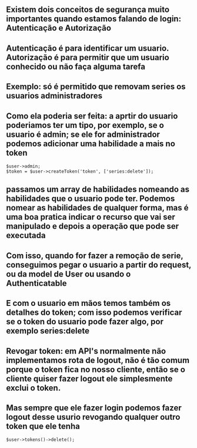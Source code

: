 ## Existem dois conceitos de segurança muito importantes quando estamos falando de login: Autenticação e Autorização

## Autenticação é para identificar um usuario. Autorização é para permitir que um usuario conhecido ou não faça alguma tarefa 
## Exemplo: só é permitido que removam series os usuarios administradores 

## Como ela poderia ser feita: a aprtir do usuario poderiamos ter um tipo, por exemplo, se o usuario é admin; se ele for administrador podemos adicionar uma habilidade a mais no token 

```
$user->admin;
$token = $user->createToken('token', ['series:delete']);

```
## passamos um array de habilidades nomeando as habilidades que o usuario pode ter. Podemos nomear as habilidades de qualquer forma, mas é uma boa pratica indicar o recurso que vai ser manipulado e depois a operação que pode ser executada

## Com isso, quando for fazer a remoção de serie, conseguimos pegar o usuario a partir do request, ou da model de User ou usando o Authenticatable 

## E com o usuario em mãos temos também os detalhes do token; com isso podemos verificar se o token do usuario pode fazer algo, por exemplo series:delete 

## Revogar token: em API's normalmente não implementamos rota de logout, não é tão comum porque o token fica no nosso cliente, então se o cliente quiser fazer logout ele simplesmente exclui o token.
## Mas sempre que ele fazer login podemos fazer logout desse usurio revogando qualquer outro token que ele tenha

```
$user->tokens()->delete(); 

```
